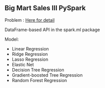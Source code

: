 ## Big Mart Sales III PySpark

Problem : [Here for detail](https://datahack.analyticsvidhya.com/contest/practice-problem-big-mart-sales-iii/)

DataFrame-based API in the spark.ml package

Model:
- Linear Regression
- Ridge Regression
- Lasso Regression
- Elastic Net
- Decision Tree Regression
- Gradient-boosted Tree Regression
- Random Forest Regression

